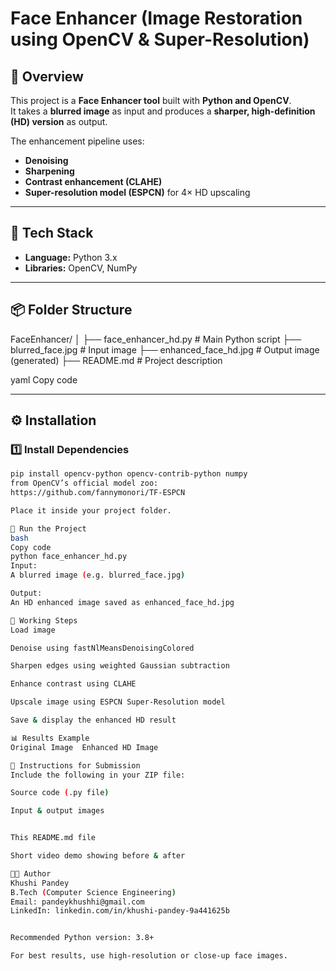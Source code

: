 # Face Enhancer (Image Restoration using OpenCV & Super-Resolution)

## 🧠 Overview
This project is a **Face Enhancer tool** built with **Python and OpenCV**.  
It takes a **blurred image** as input and produces a **sharper, high-definition (HD) version** as output.  

The enhancement pipeline uses:
- **Denoising**
- **Sharpening**
- **Contrast enhancement (CLAHE)**
- **Super-resolution model (ESPCN)** for 4× HD upscaling

---

## 🧰 Tech Stack
- **Language:** Python 3.x  
- **Libraries:** OpenCV, NumPy  

---

## 📦 Folder Structure
FaceEnhancer/
│
├── face_enhancer_hd.py # Main Python script
├── blurred_face.jpg # Input image
├── enhanced_face_hd.jpg # Output image (generated)
├── README.md # Project description

yaml
Copy code

---

## ⚙️ Installation

### 1️⃣ Install Dependencies
```bash
pip install opencv-python opencv-contrib-python numpy
from OpenCV’s official model zoo:
https://github.com/fannymonori/TF-ESPCN

Place it inside your project folder.

🚀 Run the Project
bash
Copy code
python face_enhancer_hd.py
Input:
A blurred image (e.g. blurred_face.jpg)

Output:
An HD enhanced image saved as enhanced_face_hd.jpg

🧩 Working Steps
Load image

Denoise using fastNlMeansDenoisingColored

Sharpen edges using weighted Gaussian subtraction

Enhance contrast using CLAHE

Upscale image using ESPCN Super-Resolution model

Save & display the enhanced HD result

📊 Results Example
Original Image	Enhanced HD Image

🧾 Instructions for Submission
Include the following in your ZIP file:

Source code (.py file)

Input & output images


This README.md file

Short video demo showing before & after

👩‍💻 Author
Khushi Pandey
B.Tech (Computer Science Engineering)
Email: pandeykhushhi@gmail.com
LinkedIn: linkedin.com/in/khushi-pandey-9a441625b


Recommended Python version: 3.8+

For best results, use high-resolution or close-up face images.

